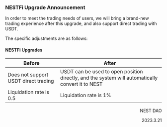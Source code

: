 ### NESTFi Upgrade Announcement

In order to meet the trading needs of users, we will bring a brand-new trading experience after this upgrade, and also support direct trading with USDT.

The specific adjustments are as follows:

#### NESTFi Upgrades	

|Before|After|
|---|---|
|Does not support USDT direct trading|USDT can be used to open position directly, and the system will automatically convert it to NEST|
|Liquidation rate is 0.5|Liquidation rate is 1%|


<p align="right">NEST DAO</p>
<p align="right">2023.3.21</p>
